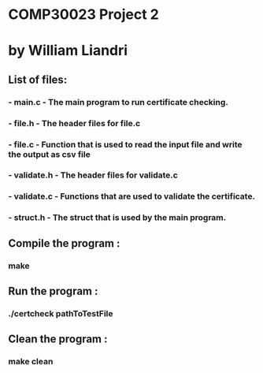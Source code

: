 # COMP30023 Project 2
# by William Liandri

## List of files:
###  - main.c - The main program to run certificate checking.
###  - file.h - The header files for file.c
###  - file.c - Function that is used to read the input file and write the output as csv file
###  - validate.h - The header files for validate.c
###  - validate.c - Functions that are used to validate the certificate.
###  - struct.h - The struct that is used by the main program.


## Compile the program :
### make

## Run the program :
### ./certcheck pathToTestFile

## Clean the program :
### make clean
